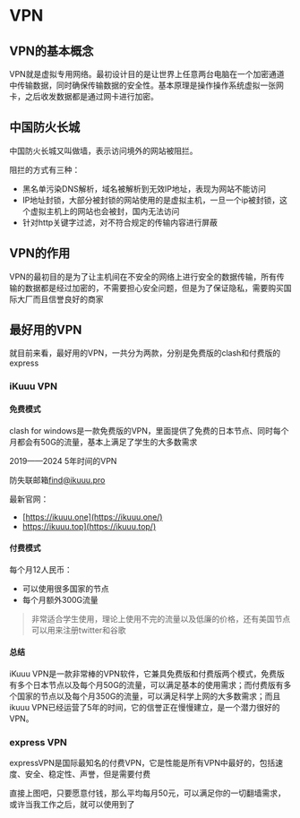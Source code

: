 # VPN

## VPN的基本概念

VPN就是虚拟专用网络。最初设计目的是让世界上任意两台电脑在一个加密通道中传输数据，同时确保传输数据的安全性。基本原理是操作操作系统虚拟一张网卡，之后收发数据都是通过网卡进行加密。

## 中国防火长城

中国防火长城又叫做墙，表示访问境外的网站被阻拦。

阻拦的方式有三种：

- 黑名单污染DNS解析，域名被解析到无效IP地址，表现为网站不能访问
- IP地址封锁，大部分被封锁的网站使用的是虚拟主机，一旦一个ip被封锁，这个虚拟主机上的网站也会被封，国内无法访问
- 针对http关键字过滤，对不符合规定的传输内容进行屏蔽

## VPN的作用

VPN的最初目的是为了让主机间在不安全的网络上进行安全的数据传输，所有传输的数据都是经过加密的，不需要担心安全问题，但是为了保证隐私，需要购买国际大厂而且信誉良好的商家

## 最好用的VPN

就目前来看，最好用的VPN，一共分为两款，分别是免费版的clash和付费版的express

### iKuuu VPN

#### 免费模式

clash for windows是一款免费版的VPN，里面提供了免费的日本节点、同时每个月都会有50G的流量，基本上满足了学生的大多数需求

2019——2024 5年时间的VPN

防失联邮箱[find@ikuuu.pro](mailto:find@ikuuu.pro)

最新官网：

- [https://ikuuu.one](https://ikuuu.one/)
- https://ikuuu.top](https://ikuuu.top/)

#### 付费模式

每个月12人民币：

- 可以使用很多国家的节点
- 每个月额外300G流量

> 非常适合学生使用，理论上使用不完的流量以及低廉的价格，还有美国节点可以用来注册twitter和谷歌

#### 总结

iKuuu VPN是一款非常棒的VPN软件，它兼具免费版和付费版两个模式，免费版有多个日本节点以及每个月50G的流量，可以满足基本的使用需求；而付费版有多个国家的节点以及每个月350G的流量，可以满足科学上网的大多数需求；而且ikuuu VPN已经运营了5年的时间，它的信誉正在慢慢建立，是一个潜力很好的VPN。

### express VPN

expressVPN是国际最知名的付费VPN，它是性能是所有VPN中最好的，包括速度、安全、稳定性、声誉，但是需要付费

直接上图吧，只要愿意付钱，那么平均每月50元，可以满足你的一切翻墙需求，或许当我工作之后，就可以使用到了

